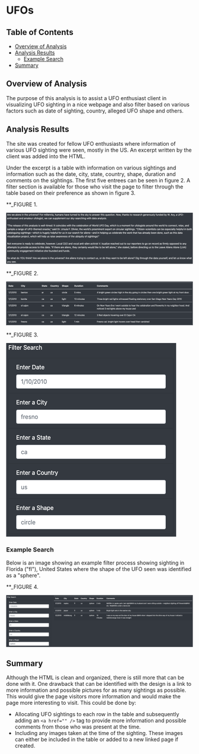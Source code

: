 # UFOs

## Table of Contents
- [Overview of Analysis](#overview-of-analysis)
- [Analysis Results](#analysis-results)
  - [Example Search](#example-search)
- [Summary](#summary)

## Overview of Analysis

The purpose of this analysis is to assist a UFO enthusiast client in visualizing UFO sighting in a nice webpage and also filter based on various factors such as date of sighting, country, alleged UFO shape and others.

## Analysis Results

The site was created for fellow UFO enthusiasts where information of various UFO sighting were seen, mostly in the US. An excerpt written by the client was added into the HTML.

Under the excerpt is a table with information on various sightings and information such as the date, city, state, country, shape, duration and comments on the sightings. The first five entrees can be seen in figure 2. A filter section is available for those who visit the page to filter through the table based on their preference as shown in figure 3. 

**_FIGURE 1.

![Website_Excerpt](images/Website_Excerpt.png)


**_FIGURE 2. 

![Table_Excerpt](images/Table_Excerpt.png)


**_FIGURE 3. 

![Filter_Search](images/Filter_Search.png)


### Example Search

Below is an image showing an example filter process showing sighting in Florida ("fl"), United States where the shape of the UFO seen was identified as a "sphere".

**_FIGURE 4. 

![Example_Filter](images/Example_Filter.png)

## Summary

Although the HTML is clean and organized, there is still more that can be done with it. One drawback that can be identified with the design is a link to more information and possible pictures for as many sightings as possible. This would give the page visitors more information and would make the page more interesting to visit. This could be done by:
- Allocating UFO sightings to each row in the table and subsequently adding an `<a href="" />` tag to provide more information and possible comments from those who was present at the time.
- Including any images taken at the time of the sighting. These images can either be included in the table or added to a new linked page if created.




